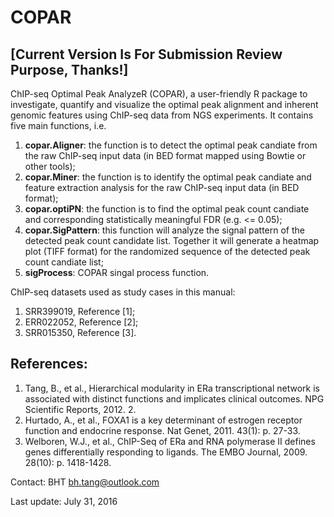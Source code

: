 # COPAR
## [Current Version Is For Submission Review Purpose, Thanks!]
ChIP-seq Optimal Peak AnalyzeR (COPAR), a user-friendly R package to investigate, quantify and visualize the optimal peak alignment and inherent genomic features using ChIP-seq data from NGS experiments. It contains five main functions, i.e.

1. **copar.Aligner**:  the function is to detect the optimal peak candiate from the raw ChIP-seq input data (in BED format mapped using Bowtie or other tools);
2. **copar.Miner**: the function is to identify the optimal peak candiate and feature extraction analysis for the raw ChIP-seq input data (in BED format);
3. **copar.optiPN**: the function is to find the optimal peak count candiate and corresponding statistically meaningful FDR (e.g. <= 0.05);
4. **copar.SigPattern**: this function will analyze the signal pattern of the detected peak count candidate list. Together it will generate a heatmap plot (TIFF format) for the randomized sequence of the detected peak count candiate list;
5. **sigProcess**: COPAR singal process function.

ChIP-seq datasets used as study cases in this manual:

1. SRR399019, Reference [1];
2. ERR022052, Reference [2];
3. SRR015350, Reference [3].

## References:
1. Tang, B., et al., Hierarchical modularity in ERa transcriptional network is associated with distinct functions and implicates clinical outcomes. NPG Scientific Reports, 2012. 2.
2. Hurtado, A., et al., FOXA1 is a key determinant of estrogen receptor function and endocrine response. Nat Genet, 2011. 43(1): p. 27-33.
3. Welboren, W.J., et al., ChIP-Seq of ERa and RNA polymerase II defines genes differentially responding to ligands. The EMBO Journal, 2009. 28(10): p. 1418-1428.

Contact: BHT <bh.tang@outlook.com>

Last update: July 31, 2016
